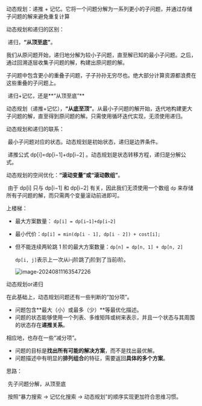 动态规划：递推 + 记忆。它将一个问题分解为一系列更小的子问题，并通过存储子问题的解来避免重复计算





动态规划和递归的区别：

​	递归，**“从顶至底”**。

​		我们从原问题开始，递归地分解为较小子问题，直至解已知的最小子问题。之后，通过回溯逐层收集子问题的解，构建出原问题的解。

​		子问题中包含更小的重叠子问题，子子孙孙无穷尽也。绝大部分计算资源都浪费在这些重叠的子问题上。

​	递归+记忆，还是**“从顶至底”**

​	动态规划（递推+记忆），**“从底至顶”**。从最小子问题的解开始，迭代地构建更大子问题的解，直至得到原问题的解。只需使用循环迭代实现，无须使用递归。





动态规划和递归的联系：

​	最小子问题对应的状态。动态规划是初始状态，递归是边界条件。

​	递推公式 dp[i]=dp[i−1]+dp[i−2] 。动态规划是状态转移方程，递归是分解公式。





动态规划的空间优化：**“滚动变量”或“滚动数组”**。

​	由于 dp[i] 只与 dp[i−1] 和 dp[i−2] 有关，因此我们无须使用一个数组 `dp` 来存储所有子问题的解，而只需两个变量滚动前进即可。





上楼梯：

- 最大方案数量： `dp[i] = dp[i−1]+dp[i−2]`

- 最小代价：`dp[i] = min(dp[i - 1], dp[i - 2]) + cost[i];`

- 但不能连续两轮跳 1 阶的最大方案数量：`dp[n] = dp[n, 1] + dp[n, 2]`

  `dp[i, j]`表示上一次从i-j阶跳了j阶到了当前i阶。

  ![image-20240811163547226](https://cdn.jsdelivr.net/gh/sword4869/pic1@main/images/202408111635290.png)



动态规划or递归

在此基础上，动态规划问题还有一些判断的“加分项”。

- 问题包含**最大（小）或最多（少）**等最优化描述。
- 问题的状态能够使用一个列表、多维矩阵或树来表示，并且一个状态与其周围的状态存在**递推关系**。

相应地，也存在一些“减分项”。

- 问题的目标是**找出所有可能的解决方案**，而不是找出最优解。
- 问题描述中有明显的**排列组合**的特征，需要返回**具体的多个方案**。





思路：

​	先子问题分解，从顶至底

​	按照“暴力搜索 → 记忆化搜索 → 动态规划”的顺序实现更加符合思维习惯。

